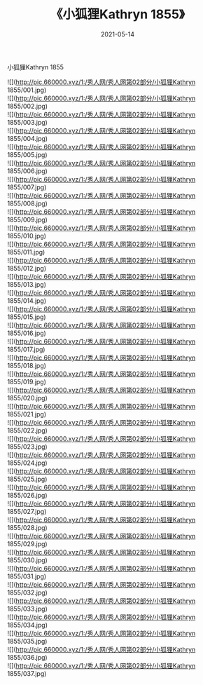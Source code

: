 ﻿---
layout: post
title:  《小狐狸Kathryn 1855》
date:   2021-05-14
img: http://pic.660000.xyz/1:/秀人网/秀人网第02部分/小狐狸Kathryn 1855/000.jpg
categories: [美女, 清纯, 唯美]
---

小狐狸Kathryn 1855

  ![](http://pic.660000.xyz/1:/秀人网/秀人网第02部分/小狐狸Kathryn 1855/001.jpg) <br> ![](http://pic.660000.xyz/1:/秀人网/秀人网第02部分/小狐狸Kathryn 1855/002.jpg) <br> ![](http://pic.660000.xyz/1:/秀人网/秀人网第02部分/小狐狸Kathryn 1855/003.jpg) <br> ![](http://pic.660000.xyz/1:/秀人网/秀人网第02部分/小狐狸Kathryn 1855/004.jpg) <br> ![](http://pic.660000.xyz/1:/秀人网/秀人网第02部分/小狐狸Kathryn 1855/005.jpg) <br> ![](http://pic.660000.xyz/1:/秀人网/秀人网第02部分/小狐狸Kathryn 1855/006.jpg) <br> ![](http://pic.660000.xyz/1:/秀人网/秀人网第02部分/小狐狸Kathryn 1855/007.jpg) <br> ![](http://pic.660000.xyz/1:/秀人网/秀人网第02部分/小狐狸Kathryn 1855/008.jpg) <br> ![](http://pic.660000.xyz/1:/秀人网/秀人网第02部分/小狐狸Kathryn 1855/009.jpg) <br> ![](http://pic.660000.xyz/1:/秀人网/秀人网第02部分/小狐狸Kathryn 1855/010.jpg) <br> ![](http://pic.660000.xyz/1:/秀人网/秀人网第02部分/小狐狸Kathryn 1855/011.jpg) <br> ![](http://pic.660000.xyz/1:/秀人网/秀人网第02部分/小狐狸Kathryn 1855/012.jpg) <br> ![](http://pic.660000.xyz/1:/秀人网/秀人网第02部分/小狐狸Kathryn 1855/013.jpg) <br> ![](http://pic.660000.xyz/1:/秀人网/秀人网第02部分/小狐狸Kathryn 1855/014.jpg) <br> ![](http://pic.660000.xyz/1:/秀人网/秀人网第02部分/小狐狸Kathryn 1855/015.jpg) <br> ![](http://pic.660000.xyz/1:/秀人网/秀人网第02部分/小狐狸Kathryn 1855/016.jpg) <br> ![](http://pic.660000.xyz/1:/秀人网/秀人网第02部分/小狐狸Kathryn 1855/017.jpg) <br> ![](http://pic.660000.xyz/1:/秀人网/秀人网第02部分/小狐狸Kathryn 1855/018.jpg) <br> ![](http://pic.660000.xyz/1:/秀人网/秀人网第02部分/小狐狸Kathryn 1855/019.jpg) <br> ![](http://pic.660000.xyz/1:/秀人网/秀人网第02部分/小狐狸Kathryn 1855/020.jpg) <br> ![](http://pic.660000.xyz/1:/秀人网/秀人网第02部分/小狐狸Kathryn 1855/021.jpg) <br> ![](http://pic.660000.xyz/1:/秀人网/秀人网第02部分/小狐狸Kathryn 1855/022.jpg) <br> ![](http://pic.660000.xyz/1:/秀人网/秀人网第02部分/小狐狸Kathryn 1855/023.jpg) <br> ![](http://pic.660000.xyz/1:/秀人网/秀人网第02部分/小狐狸Kathryn 1855/024.jpg) <br> ![](http://pic.660000.xyz/1:/秀人网/秀人网第02部分/小狐狸Kathryn 1855/025.jpg) <br> ![](http://pic.660000.xyz/1:/秀人网/秀人网第02部分/小狐狸Kathryn 1855/026.jpg) <br> ![](http://pic.660000.xyz/1:/秀人网/秀人网第02部分/小狐狸Kathryn 1855/027.jpg) <br> ![](http://pic.660000.xyz/1:/秀人网/秀人网第02部分/小狐狸Kathryn 1855/028.jpg) <br> ![](http://pic.660000.xyz/1:/秀人网/秀人网第02部分/小狐狸Kathryn 1855/029.jpg) <br> ![](http://pic.660000.xyz/1:/秀人网/秀人网第02部分/小狐狸Kathryn 1855/030.jpg) <br> ![](http://pic.660000.xyz/1:/秀人网/秀人网第02部分/小狐狸Kathryn 1855/031.jpg) <br> ![](http://pic.660000.xyz/1:/秀人网/秀人网第02部分/小狐狸Kathryn 1855/032.jpg) <br> ![](http://pic.660000.xyz/1:/秀人网/秀人网第02部分/小狐狸Kathryn 1855/033.jpg) <br> ![](http://pic.660000.xyz/1:/秀人网/秀人网第02部分/小狐狸Kathryn 1855/034.jpg) <br> ![](http://pic.660000.xyz/1:/秀人网/秀人网第02部分/小狐狸Kathryn 1855/035.jpg) <br> ![](http://pic.660000.xyz/1:/秀人网/秀人网第02部分/小狐狸Kathryn 1855/036.jpg) <br> ![](http://pic.660000.xyz/1:/秀人网/秀人网第02部分/小狐狸Kathryn 1855/037.jpg) <br>